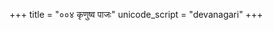 +++
title = "००४ कृणुष्व पाजः"
unicode_script = "devanagari"
+++

<div class="js_include" url="../../../../../mantraH/agniH/Rk/kRNuShva_pAjaH/"  newLevelForH1="2" includeTitle="false"> </div>  

